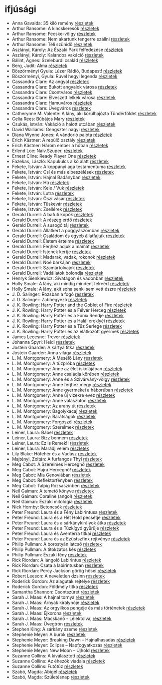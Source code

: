 # ifjúsági

- Anna Gavalda: 35 kiló remény [részletek](_details/Anna%20Gavalda.md#id_1308)
- Arthur Ransome: A kincskeresők [részletek](_details/Arthur%20Ransome.md#id_423)
- Arthur Ransome: Fecske-völgy [részletek](_details/Arthur%20Ransome.md#id_422)
- Arthur Ransome: Nem akartunk tengerre szállni [részletek](_details/Arthur%20Ransome.md#id_430)
- Arthur Ransome: Téli szünidő [részletek](_details/Arthur%20Ransome.md#id_429)
- Aszlányi, Károly: Az Északi Park felfedezése [részletek](_details/Aszl%C3%A1nyi%2C%20K%C3%A1roly.md#id_851)
- Aszlányi, Károly: Kalandos vakáció [részletek](_details/Aszl%C3%A1nyi%2C%20K%C3%A1roly.md#id_787)
- Bálint, Ágnes: Szeleburdi család [részletek](_details/B%C3%A1lint%2C%20%C3%81gnes.md#id_161)
- Berg, Judit: Alma [részletek](_details/Berg%2C%20Judit.md#id_1274)
- Böszörményi Gyula: Lúzer Rádió, Budapest! [részletek](_details/B%C3%B6sz%C3%B6rm%C3%A9nyi%20Gyula.md#id_1581)
- Böszörményi, Gyula: Rúvel hegyi legenda [részletek](_details/B%C3%B6sz%C3%B6rm%C3%A9nyi%2C%20Gyula.md#id_1589)
- Cassandra Clare: Az angyal [részletek](_details/Cassandra%20Clare.md#id_640)
- Cassandra Clare: Bukott angyalok városa [részletek](_details/Cassandra%20Clare.md#id_638)
- Cassandra Clare: Csontváros [részletek](_details/Cassandra%20Clare.md#id_635)
- Cassandra Clare: Elveszett lelkek városa [részletek](_details/Cassandra%20Clare.md#id_639)
- Cassandra Clare: Hamuváros [részletek](_details/Cassandra%20Clare.md#id_636)
- Cassandra Clare: Üvegváros [részletek](_details/Cassandra%20Clare.md#id_637)
- Catherynne M. Valente: A lány, aki körülhajózta Tündérföldet [részletek](_details/Catherynne%20M.%20Valente.md#id_659)
- Celia Rees: Bűbájos Mary [részletek](_details/Celia%20Rees.md#id_979)
- Csukás, István: Vakáció a halott utcában [részletek](_details/Csuk%C3%A1s%2C%20Istv%C3%A1n.md#id_1412)
- David Walliams: Gengszter nagyi [részletek](_details/David%20Walliams.md#id_1218)
- Diana Wynne Jones: A vándorló palota [részletek](_details/Diana%20Wynne%20Jones.md#id_1413)
- Erich Kästner: A repülő osztály [részletek](_details/Erich%20K%C3%A4stner.md#id_964)
- Erich Kästner: Három ember a hóban [részletek](_details/Erich%20K%C3%A4stner.md#id_667)
- Erlend Loe: Naiv.Szuper. [részletek](_details/Erlend%20Loe.md#id_532)
- Ernest Cline: Ready Player One [részletek](_details/Ernest%20Cline.md#id_1275)
- Fazekas, László: Kapukulcs a kő alatt [részletek](_details/Fazekas%2C%20L%C3%A1szl%C3%B3.md#id_1271)
- Fekete, István: A koppányi aga testamentuma [részletek](_details/Fekete%2C%20Istv%C3%A1n.md#id_723)
- Fekete, István: Csí és más elbeszélések [részletek](_details/Fekete%2C%20Istv%C3%A1n.md#id_726)
- Fekete, István: Hajnal Badányban [részletek](_details/Fekete%2C%20Istv%C3%A1n.md#id_729)
- Fekete, István: Hú [részletek](_details/Fekete%2C%20Istv%C3%A1n.md#id_730)
- Fekete, István: Kele / Vuk [részletek](_details/Fekete%2C%20Istv%C3%A1n.md#id_122)
- Fekete, István: Lutra [részletek](_details/Fekete%2C%20Istv%C3%A1n.md#id_735)
- Fekete, István: Őszi vásár [részletek](_details/Fekete%2C%20Istv%C3%A1n.md#id_736)
- Fekete, István: Tüskevár [részletek](_details/Fekete%2C%20Istv%C3%A1n.md#id_121)
- Fekete, István: Zsellérek [részletek](_details/Fekete%2C%20Istv%C3%A1n.md#id_741)
- Gerald Durrell: A bafuti kopók [részletek](_details/Gerald%20Durrell.md#id_862)
- Gerald Durrell: A részeg erdő [részletek](_details/Gerald%20Durrell.md#id_878)
- Gerald Durrell: A susogó táj [részletek](_details/Gerald%20Durrell.md#id_871)
- Gerald Durrell: Állatkert a poggyászomban [részletek](_details/Gerald%20Durrell.md#id_49)
- Gerald Durrell: Családom és egyéb állatfajták [részletek](_details/Gerald%20Durrell.md#id_50)
- Gerald Durrell: Életem értelme [részletek](_details/Gerald%20Durrell.md#id_873)
- Gerald Durrell: Férjhez adjuk a mamát [részletek](_details/Gerald%20Durrell.md#id_872)
- Gerald Durrell: Istenek kertje [részletek](_details/Gerald%20Durrell.md#id_868)
- Gerald Durrell: Madarak, vadak, rokonok [részletek](_details/Gerald%20Durrell.md#id_867)
- Gerald Durrell: Noé bárkáján [részletek](_details/Gerald%20Durrell.md#id_870)
- Gerald Durrell: Szamártolvajok [részletek](_details/Gerald%20Durrell.md#id_874)
- Gerald Durrell: Vadállatok bolondja [részletek](_details/Gerald%20Durrell.md#id_864)
- Henryk Sienkiewicz: Sivatagon és vadonban [részletek](_details/Henryk%20Sienkiewicz.md#id_382)
- Holly Smale: A lány, aki mindig mindent félreért [részletek](_details/Holly%20Smale.md#id_1003)
- Holly Smale: A lány, akit soha senki sem vett észre [részletek](_details/Holly%20Smale.md#id_1002)
- J. D. Salinger: Rozsban a fogó [részletek](_details/J.%20D.%20Salinger.md#id_1409)
- J. D. Salinger: Zabhegyező [részletek](_details/J.%20D.%20Salinger.md#id_561)
- J. K. Rowling: Harry Potter and the Goblet of Fire [részletek](_details/J.%20K.%20Rowling.md#id_712)
- J. K. Rowling: Harry Potter és a Félvér Herceg [részletek](_details/J.%20K.%20Rowling.md#id_23)
- J. K. Rowling: Harry Potter és a Főnix Rendje [részletek](_details/J.%20K.%20Rowling.md#id_22)
- J. K. Rowling: Harry Potter és a Halál ereklyéi [részletek](_details/J.%20K.%20Rowling.md#id_24)
- J. K. Rowling: Harry Potter és a Tűz Serlege [részletek](_details/J.%20K.%20Rowling.md#id_21)
- J. K. Rowling: Harry Potter és az elátkozott gyermek [részletek](_details/J.%20K.%20Rowling.md#id_1459)
- James Lecesne: Trevor [részletek](_details/James%20Lecesne.md#id_1272)
- Johanna Spyri: Heidi [részletek](_details/Johanna%20Spyri.md#id_983)
- Jostein Gaarder: A kártya titka [részletek](_details/Jostein%20Gaarder.md#id_1410)
- Jostein Gaarder: Anna világa [részletek](_details/Jostein%20Gaarder.md#id_1411)
- L. M. Montgomery: A Mesélő Lány [részletek](_details/L.%20M.%20Montgomery.md#id_492)
- L. M. Montgomery: A tűzpróba [részletek](_details/L.%20M.%20Montgomery.md#id_493)
- L. M. Montgomery: Anne az élet iskolájában [részletek](_details/L.%20M.%20Montgomery.md#id_483)
- L. M. Montgomery: Anne családja körében [részletek](_details/L.%20M.%20Montgomery.md#id_484)
- L. M. Montgomery: Anne és a Szivárvány-völgy [részletek](_details/L.%20M.%20Montgomery.md#id_485)
- L. M. Montgomery: Anne férjhez megy [részletek](_details/L.%20M.%20Montgomery.md#id_486)
- L. M. Montgomery: Anne gyermekei a háborúban [részletek](_details/L.%20M.%20Montgomery.md#id_487)
- L. M. Montgomery: Anne új vizekre evez [részletek](_details/L.%20M.%20Montgomery.md#id_489)
- L. M. Montgomery: Anne válaszúton [részletek](_details/L.%20M.%20Montgomery.md#id_490)
- L. M. Montgomery: Az arany út [részletek](_details/L.%20M.%20Montgomery.md#id_491)
- L. M. Montgomery: Bagolykacaj [részletek](_details/L.%20M.%20Montgomery.md#id_495)
- L. M. Montgomery: Barátságok [részletek](_details/L.%20M.%20Montgomery.md#id_494)
- L. M. Montgomery: Forgószél [részletek](_details/L.%20M.%20Montgomery.md#id_496)
- L. M. Montgomery: Szerelmek [részletek](_details/L.%20M.%20Montgomery.md#id_497)
- Leiner, Laura: Bábel [részletek](_details/Leiner%2C%20Laura.md#id_644)
- Leiner, Laura: Bízz bennem [részletek](_details/Leiner%2C%20Laura.md#id_1486)
- Leiner, Laura: Ez is Remek!! [részletek](_details/Leiner%2C%20Laura.md#id_1475)
- Leiner, Laura: Maradj velem [részletek](_details/Leiner%2C%20Laura.md#id_1477)
- Lily Blake: Hófehér és a Vadász [részletek](_details/Lily%20Blake.md#id_618)
- Majtényi, Zoltán: A furfangos Thyl [részletek](_details/Majt%C3%A9nyi%2C%20Zolt%C3%A1n.md#id_998)
- Meg Cabot: A Szerelmes Hercegnő [részletek](_details/Meg%20Cabot.md#id_434)
- Meg Cabot: Hajrá Hercegnő! [részletek](_details/Meg%20Cabot.md#id_437)
- Meg Cabot: Mia Genoviában [részletek](_details/Meg%20Cabot.md#id_435)
- Meg Cabot: Reflektorfényben [részletek](_details/Meg%20Cabot.md#id_433)
- Meg Cabot: Talpig Rózsaszínben [részletek](_details/Meg%20Cabot.md#id_436)
- Neil Gaiman: A temető könyve [részletek](_details/Neil%20Gaiman.md#id_1424)
- Neil Gaiman: Coraline (angol) [részletek](_details/Neil%20Gaiman.md#id_1431)
- Neil Gaiman: Északi mitológia [részletek](_details/Neil%20Gaiman.md#id_1435)
- Nick Hornby: Betoncsók [részletek](_details/Nick%20Hornby.md#id_708)
- Peter Freund: Laura és a Fény Labirintusa [részletek](_details/Peter%20Freund.md#id_1301)
- Peter Freund: Laura és a Hét Hold pecsétje [részletek](_details/Peter%20Freund.md#id_586)
- Peter Freund: Laura és a sárkánykirályok átka [részletek](_details/Peter%20Freund.md#id_587)
- Peter Freund: Laura és a Tűzkígyó gyűrűje [részletek](_details/Peter%20Freund.md#id_588)
- Peter Freund: Laura és Aventerra titkai [részletek](_details/Peter%20Freund.md#id_589)
- Peter Freund: Laura és az Ezüstszfinx rejtvénye [részletek](_details/Peter%20Freund.md#id_590)
- Philip Pullman: A borostyán látcső [részletek](_details/Philip%20Pullman.md#id_1221)
- Philip Pullman: A titokzatos kés [részletek](_details/Philip%20Pullman.md#id_1220)
- Philip Pullman: Északi fény [részletek](_details/Philip%20Pullman.md#id_1219)
- Rick Riordan: A lángoló Labirintus [részletek](_details/Rick%20Riordan.md#id_1655)
- Rick Riordan: Csata a labirintusban [részletek](_details/Rick%20Riordan.md#id_1651)
- Rick Riordan: Percy Jackson görög hősei [részletek](_details/Rick%20Riordan.md#id_1657)
- Robert Leeson: A neveletlen dzsinn [részletek](_details/Robert%20Leeson.md#id_1007)
- Roderick Gordon: Az alagutak rejtélye [részletek](_details/Roderick%20Gordon.md#id_971)
- Roderick Gordon: Földmély titka [részletek](_details/Roderick%20Gordon.md#id_974)
- Samantha Shannon: Csontszüret [részletek](_details/Samantha%20Shannon.md#id_1005)
- Sarah J. Maas: A hajnal tornya [részletek](_details/Sarah%20J.%20Maas.md#id_1688)
- Sarah J. Maas: Árnyak királynője [részletek](_details/Sarah%20J.%20Maas.md#id_1691)
- Sarah J. Maas: Az orgyilkos pengéje és más történetek [részletek](_details/Sarah%20J.%20Maas.md#id_1685)
- Sarah J. Maas: Éjkorona [részletek](_details/Sarah%20J.%20Maas.md#id_1689)
- Sarah J. Maas: Macskanő - Lélektolvaj [részletek](_details/Sarah%20J.%20Maas.md#id_1684)
- Sarah J. Maas: Üvegtrón [részletek](_details/Sarah%20J.%20Maas.md#id_1686)
- Stephen King: A sárkány szeme [részletek](_details/Stephen%20King.md#id_547)
- Stephenie Meyer: A burok [részletek](_details/Stephenie%20Meyer.md#id_163)
- Stephenie Meyer: Breaking Dawn – Hajnalhasadás [részletek](_details/Stephenie%20Meyer.md#id_793)
- Stephenie Meyer: Eclipse – Napfogyatkozás [részletek](_details/Stephenie%20Meyer.md#id_794)
- Stephenie Meyer: New Moon – Újhold [részletek](_details/Stephenie%20Meyer.md#id_795)
- Suzanne Collins: A kiválasztott [részletek](_details/Suzanne%20Collins.md#id_83)
- Suzanne Collins: Az éhezők viadala [részletek](_details/Suzanne%20Collins.md#id_81)
- Suzanne Collins: Futótűz [részletek](_details/Suzanne%20Collins.md#id_82)
- Szabó, Magda: Abigél [részletek](_details/Szab%C3%B3%2C%20Magda.md#id_1338)
- Szabó, Magda: Születésnap [részletek](_details/Szab%C3%B3%2C%20Magda.md#id_1337)